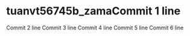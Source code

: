 # tuanvt56745b_zamaCommit 1 line
Commit 2 line
Commit 3 line
Commit 4 line
Commit 5 line
Commit 6 line
